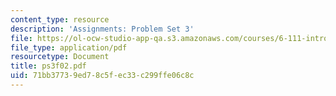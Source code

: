 ```yaml
---
content_type: resource
description: 'Assignments: Problem Set 3'
file: https://ol-ocw-studio-app-qa.s3.amazonaws.com/courses/6-111-introductory-digital-systems-laboratory-fall-2002/71bb37739ed78c5fec33c299ffe06c8c_ps3f02.pdf
file_type: application/pdf
resourcetype: Document
title: ps3f02.pdf
uid: 71bb3773-9ed7-8c5f-ec33-c299ffe06c8c
---
```

